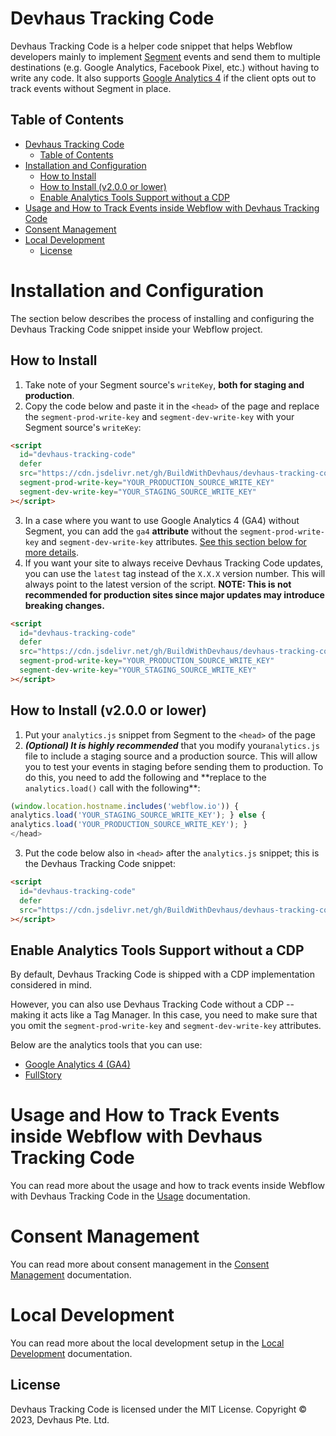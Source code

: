 # Devhaus Tracking Code

Devhaus Tracking Code is a helper code snippet that helps Webflow developers mainly to implement [Segment](https://segment.com/) events and send them to multiple destinations (e.g. Google Analytics, Facebook Pixel, etc.) without having to write any code. It also supports [Google Analytics 4](https://analytics.google.com) if the client opts out to track events without Segment in place.

## Table of Contents

- [Devhaus Tracking Code](#devhaus-tracking-code)
  - [Table of Contents](#table-of-contents)
- [Installation and Configuration](#installation-and-configuration)
  - [How to Install](#how-to-install)
  - [How to Install (v2.0.0 or lower)](#how-to-install-v200-or-lower)
  - [Enable Analytics Tools Support without a CDP](#enable-analytics-tools-support-without-a-cdp)
- [Usage and How to Track Events inside Webflow with Devhaus Tracking Code](#usage-and-how-to-track-events-inside-webflow-with-devhaus-tracking-code)
- [Consent Management](#consent-management)
- [Local Development](#local-development)
  - [License](#license)

# Installation and Configuration

The section below describes the process of installing and configuring the Devhaus Tracking Code snippet inside your Webflow project.

## How to Install

1. Take note of your Segment source's `writeKey`, **both for staging and production**.
2. Copy the code below and paste it in the `<head>` of the page and replace the `segment-prod-write-key` and `segment-dev-write-key` with your Segment source's `writeKey`:

```html
<script
  id="devhaus-tracking-code"
  defer
  src="https://cdn.jsdelivr.net/gh/BuildWithDevhaus/devhaus-tracking-code@2.2.0/dist/index.js"
  segment-prod-write-key="YOUR_PRODUCTION_SOURCE_WRITE_KEY"
  segment-dev-write-key="YOUR_STAGING_SOURCE_WRITE_KEY"
></script>
```

3. In a case where you want to use Google Analytics 4 (GA4) without Segment, you can add the `ga4` **attribute** without the `segment-prod-write-key` and `segment-dev-write-key` attributes. [See this section below for more details](#enable-google-analytics-support-bypassing-segment).
4. If you want your site to always receive Devhaus Tracking Code updates, you can use the `latest` tag instead of the `X.X.X` version number. This will always point to the latest version of the script. **NOTE: This is not recommended for production sites since major updates may introduce breaking changes.**

```html
<script
  id="devhaus-tracking-code"
  defer
  src="https://cdn.jsdelivr.net/gh/BuildWithDevhaus/devhaus-tracking-code@latest/dist/index.js"
  segment-prod-write-key="YOUR_PRODUCTION_SOURCE_WRITE_KEY"
  segment-dev-write-key="YOUR_STAGING_SOURCE_WRITE_KEY"
></script>
```

## How to Install (v2.0.0 or lower)

1. Put your `analytics.js` snippet from Segment to the `<head>` of the page
2. **_(Optional) It is highly recommended_** that you modify your`analytics.js` file to include a staging source and a production source. This will allow you to test your events in staging before sending them to production. To do this, you need to add the following and \*\*replace to the `analytics.load()` call with the following\*\*:

```js if
(window.location.hostname.includes('webflow.io')) {
analytics.load('YOUR_STAGING_SOURCE_WRITE_KEY'); } else {
analytics.load('YOUR_PRODUCTION_SOURCE_WRITE_KEY'); }
</head>
```

3. Put the code below also in `<head>` after the `analytics.js` snippet; this is the Devhaus Tracking Code snippet:

```html
<script
  id="devhaus-tracking-code"
  defer
  src="https://cdn.jsdelivr.net/gh/BuildWithDevhaus/devhaus-tracking-code@2.0/dist/index.js"
></script>
```

<a name="enable-google-analytics-support-bypassing-segment"></a>

## Enable Analytics Tools Support without a CDP

By default, Devhaus Tracking Code is shipped with a CDP implementation considered in mind.

However, you can also use Devhaus Tracking Code without a CDP -- making it acts like a Tag Manager. In this case, you need to make sure that you omit the `segment-prod-write-key` and `segment-dev-write-key` attributes.

Below are the analytics tools that you can use:

- [Google Analytics 4 (GA4)](./docs/standalone_tools/ga4.md)
- [FullStory](/docs/standalone_tools/fullstory.md)


# Usage and How to Track Events inside Webflow with Devhaus Tracking Code

You can read more about the usage and how to track events inside Webflow with Devhaus Tracking Code in the [Usage](./docs/usage.md) documentation.

# Consent Management

You can read more about consent management in the [Consent Management](./docs/consentManagement.md) documentation.

# Local Development

You can read more about the local development setup in the [Local Development](./docs/localDevelopmentProcess.md) documentation.


## License

Devhaus Tracking Code is licensed under the MIT License.
Copyright © 2023, Devhaus Pte. Ltd.


